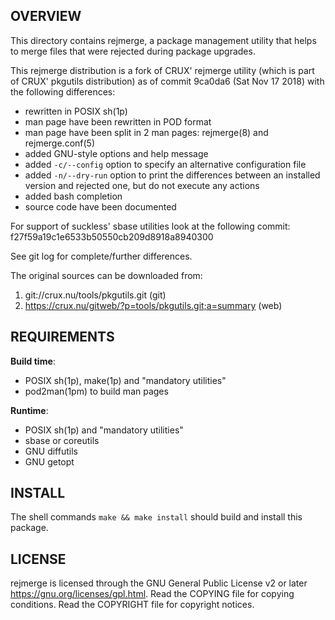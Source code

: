 OVERVIEW
--------
This directory contains rejmerge, a package management utility that
helps to merge files that were rejected during package upgrades.

This rejmerge distribution is a fork of CRUX' rejmerge utility (which
is part of CRUX' pkgutils distribution) as of commit 9ca0da6 (Sat Nov
17 2018) with the following differences:
- rewritten in POSIX sh(1p)
- man page have been rewritten in POD format
- man page have been split in 2 man pages: rejmerge(8) and rejmerge.conf(5)
- added GNU-style options and help message
- added `-c/--config` option to specify an alternative configuration file
- added `-n/--dry-run` option to print the differences between an installed
  version and rejected one, but do not execute any actions
- added bash completion
- source code have been documented

For support of suckless' sbase utilities look at the following commit:
f27f59a19c1e6533b50550cb209d8918a8940300

See git log for complete/further differences.

The original sources can be downloaded from:
1. git://crux.nu/tools/pkgutils.git                        (git)
2. https://crux.nu/gitweb/?p=tools/pkgutils.git;a=summary  (web)


REQUIREMENTS
------------
**Build time**:
- POSIX sh(1p), make(1p) and "mandatory utilities"
- pod2man(1pm) to build man pages

**Runtime**:
- POSIX sh(1p) and "mandatory utilities"
- sbase or coreutils
- GNU diffutils
- GNU getopt


INSTALL
-------
The shell commands `make && make install` should build and install
this package.


LICENSE
-------
rejmerge is licensed through the GNU General Public License v2 or
later <https://gnu.org/licenses/gpl.html>.
Read the COPYING file for copying conditions.
Read the COPYRIGHT file for copyright notices.
